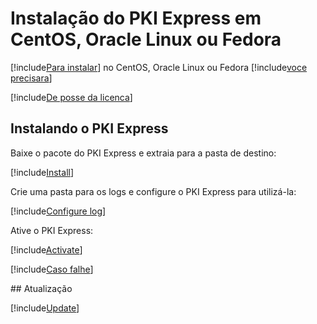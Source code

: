 ﻿# Instalação do PKI Express em CentOS, Oracle Linux ou Fedora

[!include[Para instalar](includes/intro-prefix.md)] no CentOS, Oracle Linux ou Fedora [!include[voce precisara](includes/intro-suffix.md)]

[!include[De posse da licenca](includes/prereqs-reminder.md)]
## Instalando o PKI Express

Baixe o pacote do PKI Express e extraia para a pasta de destino:

[!include[Install](../../../../includes/pki-express/linux/install-curl.md)]

Crie uma pasta para os logs e configure o PKI Express para utilizá-la:

[!include[Configure log](../../../../includes/pki-express/linux/config-log.md)]

Ative o PKI Express:

[!include[Activate](../../../../includes/pki-express/linux/activate.md)]

[!include[Caso falhe](includes/manual-activation.md)]

<a name="update" />
## Atualização

[!include[Update](includes/update-curl.md)]
